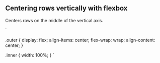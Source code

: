 ## Centering rows vertically with flexbox

Centers rows on the middle of the vertical axis.

`
<div class="outer">
    <div class="inner"></div>
    <div class="inner"></div>
</div>

.outer {
    display: flex;
    align-items: center;
    flex-wrap: wrap;
    align-content: center;
}

.inner {
    width: 100%;
}
`
